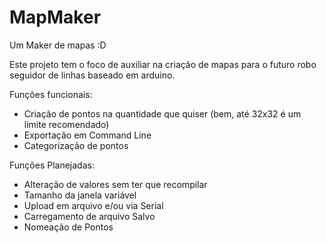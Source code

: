# MapMaker
Um Maker de mapas :D

Este projeto tem o foco de auxiliar na criação de mapas para o futuro robo seguidor de linhas baseado em arduino.

Funções funcionais:
- Criação de pontos na quantidade que quiser (bem, até 32x32 é um limite recomendado)
- Exportação em Command Line
- Categorização de pontos

Funções Planejadas:
- Alteração de valores sem ter que recompilar
- Tamanho da janela variável
- Upload em arquivo e/ou via Serial
- Carregamento de arquivo Salvo
- Nomeação de Pontos
